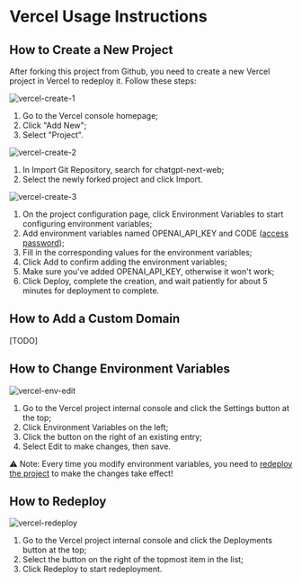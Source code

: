 # Vercel Usage Instructions

## How to Create a New Project
After forking this project from Github, you need to create a new Vercel project in Vercel to redeploy it. Follow these steps:

![vercel-create-1](./images/vercel/vercel-create-1.jpg)
1. Go to the Vercel console homepage;
2. Click "Add New";
3. Select "Project".

![vercel-create-2](./images/vercel/vercel-create-2.jpg)
1. In Import Git Repository, search for chatgpt-next-web;
2. Select the newly forked project and click Import.

![vercel-create-3](./images/vercel/vercel-create-3.jpg)
1. On the project configuration page, click Environment Variables to start configuring environment variables;
2. Add environment variables named OPENAI_API_KEY and CODE ([access password](https://github.com/ChatGPTNextWeb/ChatGPT-Next-Web/blob/main/docs/faq-en.md#what-is-the-environment-variable-code-is-it-necessary-to-set-it));
3. Fill in the corresponding values for the environment variables;
4. Click Add to confirm adding the environment variables;
5. Make sure you've added OPENAI_API_KEY, otherwise it won't work;
6. Click Deploy, complete the creation, and wait patiently for about 5 minutes for deployment to complete.

## How to Add a Custom Domain
[TODO]

## How to Change Environment Variables
![vercel-env-edit](./images/vercel/vercel-env-edit.jpg)
1. Go to the Vercel project internal console and click the Settings button at the top;
2. Click Environment Variables on the left;
3. Click the button on the right of an existing entry;
4. Select Edit to make changes, then save.

⚠️️ Note: Every time you modify environment variables, you need to [redeploy the project](#how-to-redeploy) to make the changes take effect!

## How to Redeploy
![vercel-redeploy](./images/vercel/vercel-redeploy.jpg)
1. Go to the Vercel project internal console and click the Deployments button at the top;
2. Select the button on the right of the topmost item in the list;
3. Click Redeploy to start redeployment.
